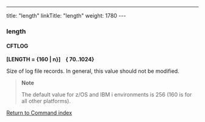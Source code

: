 ---
title: "length"
linkTitle: "length"
weight: 1780
--- <span id="length"></span>

### length

#### CFTLOG

****[LENGTH = {160 &#124; n}]    { 70..1024}****

Size of log file records. In general, this value should not be modified.

> **Note**
>
> The default value for z/OS and IBM i environments is 256 (160 is for all other platforms).

[Return to Command index](../../)
